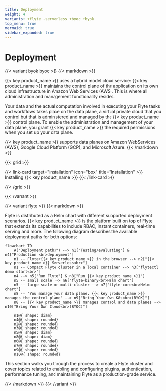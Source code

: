 ```yaml
---
title: Deployment
weight: 4
variants: +flyte -serverless +byoc +byok
top_menu: true
mermaid: true
sidebar_expanded: true
---
```


# Deployment

{{< variant byok byoc >}}
{{< markdown >}}

{{< key product_name >}} uses a hybrid model cloud service: {{< key product_name >}} maintains the control plane of the application on its own cloud infrastructure in Amazon Web Services (AWS).
This is where all administration and management functionality resides.

Your data and the actual computation involved in executing your Flyte tasks and workflows takes place on the data plane, a virtual private cloud that you control but that is administered and managed by the {{< key product_name >}} control plane.
To enable the administration and management of your data plane, you grant {{< key product_name >}} the required permissions when you set up your data plane.

{{< key product_name >}} supports data planes on Amazon WebServices (AWS), Google Cloud Platform (GCP), and Microsoft Azure.
{{< /markdown >}}

{{< grid >}}

{{< link-card target="installation" icon="box" title="Installation" >}}
Installing {{< key product_name >}}
{{< /link-card >}}

{{< /grid >}}

{{< /variant >}}

{{< variant flyte >}}
{{< markdown >}}

Flyte is distributed as a Helm chart with different supported deployment scenarios.
{{< key product_name >}} is the platform built on top of Flyte that extends its capabilities to include RBAC, instant containers, real-time serving and more.
The following diagram describes the available deployment paths for both options:

```mermaid
flowchart TD
    A("Deployment paths") --> n1["Testing/evaluating"] & n4["Production <br>deployment"]
    n1 -- Flyte+{{< key product_name >}} in the browser --> n2["{{< key product_name >}} Serverless<br>"]
    n1 -- Compact Flyte cluster in a local container --> n3["flytectl demo start<br>"]
    n4 --> n5["Run Flyte"] & n8["Run {{< key product_name >}}"]
    n5 -- small scale --> n6["flyte-binary<br>Helm chart"]
    n5 -- large scale or multi-cluster --> n7["flyte-core<br>Helm chart"]
    n8 -- "You manage your data plane. {{< key product_name >}} manages the control plane" --> n9["Bring Your Own K8s<br>(BYOK)"]
    n8 -- {{< key product_name >}} manages control and data planes --> n10["Bring Your Own Cloud<br>(BYOC)"]

    n1@{ shape: diam}
    n4@{ shape: rounded}
    n2@{ shape: rounded}
    n3@{ shape: rounded}
    n5@{ shape: diam}
    n8@{ shape: diam}
    n6@{ shape: rounded}
    n7@{ shape: rounded}
    n9@{ shape: rounded}
    n10@{ shape: rounded}
```

This section walks you through the process to create a Flyte cluster and cover topics related to enabling and configuring plugins, authentication, performance tuning, and maintaining Flyte as a production-grade service.

{{< /markdown >}}
{{< /variant >}}
